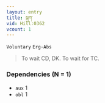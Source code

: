 ```yaml
---
layout: entry
title: སྒུག་
vid: Hill:0362
vcount: 1
---
```

`Voluntary` `Erg-Abs`
> To wait CD, DK\.
 To wait for TC\.

### Dependencies (N = 1)
* `aux` 1
* `obl` 1



